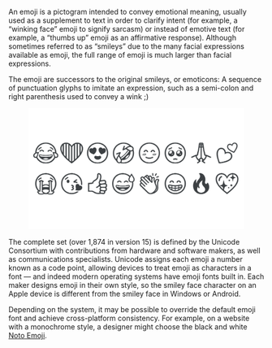 An emoji is a pictogram intended to convey emotional meaning, usually used as a supplement to text in order to clarify intent (for example, a “winking face” emoji to signify sarcasm) or instead of emotive text (for example, a “thumbs up” emoji as an affirmative response). Although sometimes referred to as “smileys” due to the many facial expressions available as emoji, the full range of emoji is much larger than facial expressions.

The emoji are successors to the original smileys, or emoticons: A sequence of punctuation glyphs to imitate an expression, such as a semi-colon and right parenthesis used to convey a wink ;)

<figure>

![INSERT_ALT](images/thumbnail.svg)

</figure>

The complete set (over 1,874 in version 15) is defined by the Unicode Consortium with contributions from hardware and software makers, as well as communications specialists. Unicode assigns each emoji a number known as a code point, allowing devices to treat emoji as characters in a font — and indeed modern operating systems have emoji fonts built in. Each maker designs emoji in their own style, so the smiley face character on an Apple device is different from the smiley face in Windows or Android.

Depending on the system, it may be possible to override the default emoji font and achieve cross-platform consistency. For example, on a website with a monochrome style, a designer might choose the black and white [Noto Emoji](https://fonts.google.com/noto/specimen/Noto+Emoji).